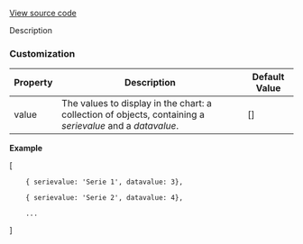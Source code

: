 [View source code](https://github.com/OMNIALowCode/omnia3-samples/blob/master/webcomponents/bar-chart/omnia-bar-chart.js)

Description

### Customization
| Property | Description                     | Default Value |
|----------|---------------------------------|---------------|
| value | The values to display in the chart: a collection of objects, containing a _serievalue_ and a _datavalue_. | [] |

**Example**

[

        { serievalue: 'Serie 1', datavalue: 3},

        { serievalue: 'Serie 2', datavalue: 4},

        ...

]
